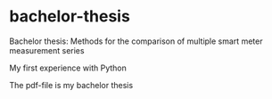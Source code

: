 # bachelor-thesis

Bachelor thesis: Methods for the comparison of multiple smart meter measurement series

My first experience with Python 

The pdf-file is my bachelor thesis 
